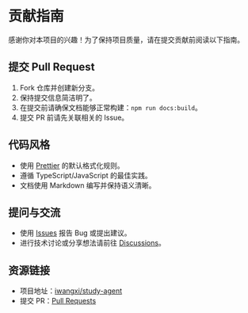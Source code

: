 # 贡献指南

感谢你对本项目的兴趣！为了保持项目质量，请在提交贡献前阅读以下指南。

## 提交 Pull Request

1. Fork 仓库并创建新分支。
2. 保持提交信息简洁明了。
3. 在提交前请确保文档能够正常构建：`npm run docs:build`。
4. 提交 PR 前请先关联相关的 Issue。

## 代码风格

- 使用 [Prettier](https://prettier.io/) 的默认格式化规则。
- 遵循 TypeScript/JavaScript 的最佳实践。
- 文档使用 Markdown 编写并保持语义清晰。

## 提问与交流

- 使用 [Issues](https://github.com/iwangxi/study-agent/issues) 报告 Bug 或提出建议。
- 进行技术讨论或分享想法请前往 [Discussions](https://github.com/iwangxi/study-agent/discussions)。

## 资源链接

- 项目地址：[iwangxi/study-agent](https://github.com/iwangxi/study-agent)
- 提交 PR：[Pull Requests](https://github.com/iwangxi/study-agent/pulls)
